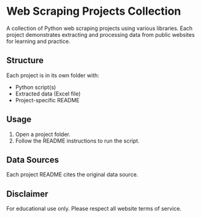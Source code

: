 # Web Scraping Projects Collection

A collection of Python web scraping projects using various libraries. Each project demonstrates extracting and processing data from public websites for learning and practice.

## Structure

Each project is in its own folder with:
- Python script(s)
- Extracted data (Excel file)
- Project-specific README

## Usage

1. Open a project folder.
2. Follow the README instructions to run the script.

## Data Sources

Each project README cites the original data source.

## Disclaimer

For educational use only. Please respect all website terms of service.
